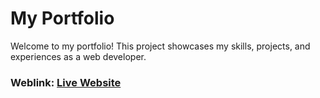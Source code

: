 # My Portfolio

Welcome to my portfolio! This project showcases my skills, projects, and experiences as a web developer.

### Weblink: [Live Website](https://suleman-portfolio.vercel.app)
